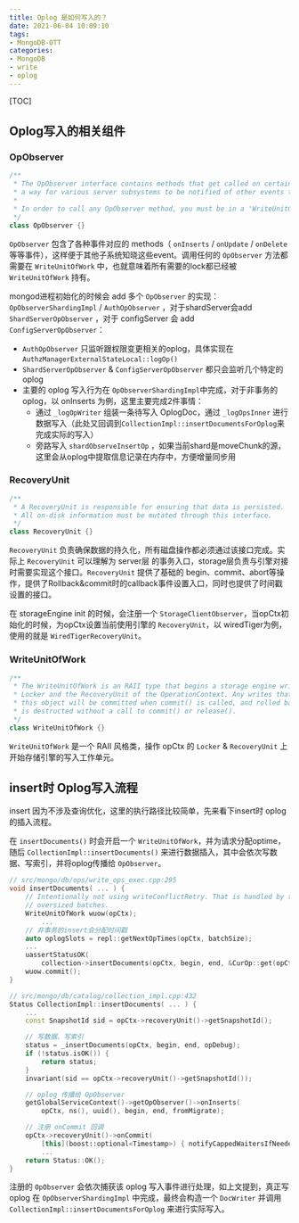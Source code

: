 ```yaml
---
title: Oplog 是如何写入的？
date: 2021-06-04 10:09:10
tags:
- MongoDB-OTT
categories:
- MongoDB
- write
- oplog
---
```




[TOC]

## Oplog写入的相关组件

### OpObserver

```c++
/**
 * The OpObserver interface contains methods that get called on certain database events. It provides
 * a way for various server subsystems to be notified of other events throughout the server.
 *
 * In order to call any OpObserver method, you must be in a 'WriteUnitOfWork' ...
 */
class OpObserver {}
```

`OpObserver` 包含了各种事件对应的 methods（ `onInserts` / `onUpdate` / `onDelete` 等等事件），这样便于其他子系统知晓这些event。调用任何的 `OpObserver` 方法都需要在 `WriteUnitOfWork` 中，也就意味着所有需要的lock都已经被 `WriteUnitOfWork` 持有。



mongod进程初始化的时候会 add 多个 `OpObserver` 的实现：`OpObserverShardingImpl` / `AuthOpObserver` ，对于shardServer会add `ShardServerOpObserver` ，对于 configServer 会 add `ConfigServerOpObserver`：

* `AuthOpObserver` 只监听跟权限变更相关的oplog，具体实现在 `AuthzManagerExternalStateLocal::logOp()`
* `ShardServerOpObserver`  & `ConfigServerOpObserver` 都只会监听几个特定的oplog
* 主要的 oplog 写入行为在 `OpObserverShardingImpl`中完成，对于非事务的oplog，以 onInserts 为例，这里主要完成2件事情：
  * 通过 `_logOpWriter` 组装一条待写入 OplogDoc，通过 `_logOpsInner` 进行数据写入（此处又回调到`CollectionImpl::insertDocumentsForOplog`来完成实际的写入）
  * 旁路写入 `shardObserveInsertOp` ，如果当前shard是moveChunk的源，这里会从oplog中提取信息记录在内存中，方便增量同步用



### RecoveryUnit

```c++
/**
 * A RecoveryUnit is responsible for ensuring that data is persisted.
 * All on-disk information must be mutated through this interface.
 */
class RecoveryUnit {}
```

`RecoveryUnit` 负责确保数据的持久化，所有磁盘操作都必须通过该接口完成。实际上 `RecoveryUnit` 可以理解为 server层 的事务入口，storage层负责与引擎对接时需要实现这个接口。`RecoveryUnit` 提供了基础的 begin、commit、abort等操作，提供了Rollback&commit时的callback事件设置入口，同时也提供了时间戳设置的接口。



在 storageEngine init 的时候，会注册一个 `StorageClientObserver`，当opCtx初始化的时候，为opCtx设置当前使用引擎的 `RecoveryUnit`，以 wiredTiger为例，使用的就是 `WiredTigerRecoveryUnit`。



### WriteUnitOfWork

```c++
/**
 * The WriteUnitOfWork is an RAII type that begins a storage engine write unit of work on both the
 * Locker and the RecoveryUnit of the OperationContext. Any writes that occur during the lifetime of
 * this object will be committed when commit() is called, and rolled back (aborted) when the object
 * is destructed without a call to commit() or release().
 */
class WriteUnitOfWork {}
```

`WriteUnitOfWork` 是一个 RAII 风格类，操作 opCtx 的 `Locker` & `RecoveryUnit` 上开始存储引擎的写入工作单元。



## insert时 Oplog写入流程

insert 因为不涉及查询优化，这里的执行路径比较简单，先来看下insert时 oplog的插入流程。



在 `insertDocuments()` 时会开启一个 `WriteUnitOfWork`，并为请求分配optime，随后 `CollectionImpl::insertDocuments()` 来进行数据插入，其中会依次写数据、写索引，并将oplog传播给 `OpObserver`。

```c++
// src/mongo/db/ops/write_ops_exec.cpp:295
void insertDocuments( ... ) {
    // Intentionally not using writeConflictRetry. That is handled by the caller so it can react to
    // oversized batches.
    WriteUnitOfWork wuow(opCtx);
		...
    // 非事务的insert会分配时间戳
    auto oplogSlots = repl::getNextOpTimes(opCtx, batchSize);
  	...
    uassertStatusOK(
        collection->insertDocuments(opCtx, begin, end, &CurOp::get(opCtx)->debug(), fromMigrate));
    wuow.commit();
}

// src/mongo/db/catalog/collection_impl.cpp:432
Status CollectionImpl::insertDocuments( ... ) {
  	...
    const SnapshotId sid = opCtx->recoveryUnit()->getSnapshotId();

  	// 写数据、写索引
    status = _insertDocuments(opCtx, begin, end, opDebug);
    if (!status.isOK()) {
        return status;
    }
    invariant(sid == opCtx->recoveryUnit()->getSnapshotId());

  	// oplog 传播给 OpObserver
    getGlobalServiceContext()->getOpObserver()->onInserts(
        opCtx, ns(), uuid(), begin, end, fromMigrate);

  	// 注册 onCommit 回调
    opCtx->recoveryUnit()->onCommit(
        [this](boost::optional<Timestamp>) { notifyCappedWaitersIfNeeded(); });
		...
    return Status::OK();
}
```



注册的 `OpObserver` 会依次捕获该 oplog 写入事件进行处理，如上文提到，真正写 oplog 在 `OpObserverShardingImpl` 中完成，最终会构造一个 `DocWriter` 并调用 `CollectionImpl::insertDocumentsForOplog` 来进行实际写入。

